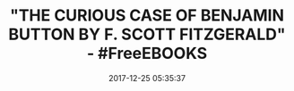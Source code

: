---
title: '"THE CURIOUS CASE OF BENJAMIN BUTTON BY F. SCOTT FITZGERALD" - #FreeEBOOKS'
name: The Curious Case of Benjamin Button
date: '2017-12-25 05:35:37'
buy_now: >-
  https://www.amazon.com/Curious-Case-Benjamin-Button-ebook/dp/B06W9J78YL?SubscriptionId=AKIAIA5RBQIWQVTCUEUQ&tag=coldcutdeals-20&linkCode=xm2&camp=2025&creative=165953&creativeASIN=B06W9J78YL
description_markdown: |-
  The Curious Case of Benjamin Button

   
tweet_id_str: '945166116044857344'
price: ''
you_save: ''
asin: B06W9J78YL
image: 'https://images-na.ssl-images-amazon.com/images/I/51yViROZLbL.jpg'

---
